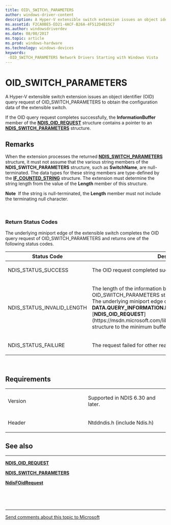 ```yaml
---
title: OID\_SWITCH\_PARAMETERS
author: windows-driver-content
description: A Hyper-V extensible switch extension issues an object identifier (OID) query request of OID\_SWITCH\_PARAMETERS to obtain the configuration data of the extensible switch.
ms.assetid: F2CA0BE5-ED21-4ACF-B26A-4F512D4B15C7
ms.author: windowsdriverdev
ms.date: 08/08/2017
ms.topic: article
ms.prod: windows-hardware
ms.technology: windows-devices
keywords: 
 -OID_SWITCH_PARAMETERS Network Drivers Starting with Windows Vista
---
```


# OID\_SWITCH\_PARAMETERS


A Hyper-V extensible switch extension issues an object identifier (OID) query request of OID\_SWITCH\_PARAMETERS to obtain the configuration data of the extensible switch.

If the OID query request completes successfully, the **InformationBuffer** member of the [**NDIS\_OID\_REQUEST**](https://msdn.microsoft.com/library/windows/hardware/ff566710) structure contains a pointer to an [**NDIS\_SWITCH\_PARAMETERS**](https://msdn.microsoft.com/library/windows/hardware/hh598220) structure.

Remarks
-------

When the extension processes the returned [**NDIS\_SWITCH\_PARAMETERS**](https://msdn.microsoft.com/library/windows/hardware/hh598220) structure, it must not assume that the various string members of the **NDIS\_SWITCH\_PARAMETERS** structure, such as **SwitchName**, are null-terminated. The data types for these string members are type-defined by the [**IF\_COUNTED\_STRING**](https://msdn.microsoft.com/library/windows/hardware/hh451419) structure. The extension must determine the string length from the value of the **Length** member of this structure.

**Note**  If the string is null-terminated, the **Length** member must not include the terminating null character.

 

### Return Status Codes

The underlying miniport edge of the extensible switch completes the OID query request of OID\_SWITCH\_PARAMETERS and returns one of the following status codes.

<table>
<colgroup>
<col width="50%" />
<col width="50%" />
</colgroup>
<thead>
<tr class="header">
<th>Status Code</th>
<th>Description</th>
</tr>
</thead>
<tbody>
<tr class="odd">
<td><p>NDIS_STATUS_SUCCESS</p></td>
<td><p>The OID request completed successfully.</p></td>
</tr>
<tr class="even">
<td><p>NDIS_STATUS_INVALID_LENGTH</p></td>
<td><p>The length of the information buffer is too small to return the OID_SWITCH_PARAMETERS structure for an OID query request. The underlying miniport edge of the extensible switch sets the <strong>DATA.QUERY_INFORMATION.BytesNeeded</strong> member in the [<strong>NDIS_OID_REQUEST</strong>](https://msdn.microsoft.com/library/windows/hardware/ff566710) structure to the minimum buffer size that is required.</p></td>
</tr>
<tr class="odd">
<td><p>NDIS_STATUS_FAILURE</p></td>
<td><p>The request failed for other reasons.</p></td>
</tr>
</tbody>
</table>

 

Requirements
------------

<table>
<colgroup>
<col width="50%" />
<col width="50%" />
</colgroup>
<tbody>
<tr class="odd">
<td><p>Version</p></td>
<td><p>Supported in NDIS 6.30 and later.</p></td>
</tr>
<tr class="even">
<td><p>Header</p></td>
<td>Ntddndis.h (include Ndis.h)</td>
</tr>
</tbody>
</table>

## See also


****
[**NDIS\_OID\_REQUEST**](https://msdn.microsoft.com/library/windows/hardware/ff566710)

[**NDIS\_SWITCH\_PARAMETERS**](https://msdn.microsoft.com/library/windows/hardware/hh598220)

[**NdisFOidRequest**](https://msdn.microsoft.com/library/windows/hardware/ff561830)

 

 


--------------------
[Send comments about this topic to Microsoft](mailto:wsddocfb@microsoft.com?subject=Documentation%20feedback%20%5Bnetvista\netvista%5D:%20OID_SWITCH_PARAMETERS%20%20RELEASE:%20%288/8/2017%29&body=%0A%0APRIVACY%20STATEMENT%0A%0AWe%20use%20your%20feedback%20to%20improve%20the%20documentation.%20We%20don't%20use%20your%20email%20address%20for%20any%20other%20purpose,%20and%20we'll%20remove%20your%20email%20address%20from%20our%20system%20after%20the%20issue%20that%20you're%20reporting%20is%20fixed.%20While%20we're%20working%20to%20fix%20this%20issue,%20we%20might%20send%20you%20an%20email%20message%20to%20ask%20for%20more%20info.%20Later,%20we%20might%20also%20send%20you%20an%20email%20message%20to%20let%20you%20know%20that%20we've%20addressed%20your%20feedback.%0A%0AFor%20more%20info%20about%20Microsoft's%20privacy%20policy,%20see%20http://privacy.microsoft.com/default.aspx. "Send comments about this topic to Microsoft")



